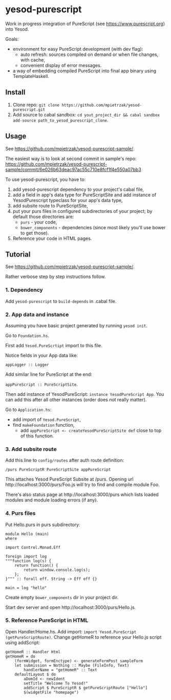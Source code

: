 
# yesod-purescript

Work in progress integration of PureScript (see https://www.purescript.org) into Yesod.


Goals:

- environment for easy PureScript development (with dev flag):
  - auto refresh: sources compiled on demand or when file changes, with cache,
  - convenient display of error messages.
- a way of embedding compiled PureScript into final app binary using
  TemplateHaskell.



## Install

1. Clone repo: `git clone https://github.com/mpietrzak/yesod-purescript.git`
2. Add source to cabal sandbox: `cd yout_project_dir && cabal sandbox add-source path_to_yesod_purescript_clone`.


## Usage

See https://github.com/mpietrzak/yesod-purescript-sample/.

The easiest way is to look at second commit in sample's repo:
https://github.com/mpietrzak/yesod-purescript-sample/commit/6e026b63deac97ac55c710e8fcf1f4e550a07bb3

To use yesod-purescript, you have to:

1. add yesod-purescript dependency to your project's cabal file,
2. add a field in app's data type for PureScriptSite and add instance of
   YesodPurescript typeclass for your app's data type,
3. add subsite route to PureScriptSite,
4. put your purs files in configured subdirectories of your project;
   by default those directories are:
   - `purs` - your code,
   - `bower_components` - dependencies (since most likely you'll use bower to get those).
5. Reference your code in HTML pages.


## Tutorial

See https://github.com/mpietrzak/yesod-purescript-sample/.

Rather verbose step by step instructions follow.


### 1. Dependency

Add `yesod-purescript` to `build-depends` in .cabal file.


### 2. App data and instance

Assuming you have basic project generated by running `yesod init`.

Go to `Foundation.hs`.

First add `Yesod.PureScrtipt` import to this file.

Notice fields in your App data like:

`appLogger :: Logger`

Add similar line for PureScript at the end:

`appPureScript :: PureScriptSite`.

Then add instance of YesodPureScript: `instance YesodPureScript App`.
You can add this after all other instances (order does not really matter).

Go to `Application.hs`:

- add import of `Yesod.PureScript`,
- find `makeFoundation` function,
  - add `appPureScript <- createYesodPureScriptSite def` close to top of this function.


### 3. Add subsite route

Add this line to `config/routes` after auth route definition:

`/purs PureScriptR PureScriptSite appPureScript`

This attaches Yesod PureScript Subsite at /purs.
Opening url http://localhost:3000/purs/Foo.js will try to
find and compile module Foo.

There's also status page at http://localhost:3000/purs which lists
loaded modules and module loading errors (if any).


### 4. Purs files

Put Hello.purs in purs subdirectory:

    module Hello (main)
    where

    import Control.Monad.Eff

    foreign import log
    """function log(s) {
        return function() {
            return window.console.log(s);
        };
    }""" :: forall eff. String -> Eff eff {}

    main = log "hello"

Create empty `bower_components` dir in your project dir.

Start dev server and open http://localhost:3000/purs/Hello.js.


### 5. Reference PureScript in HTML

Open Handler/Home.hs.
Add import: `import Yesod.PureScript (getPureScriptRoute)`.
Change getHomeR to reference your Hello.js script using addScript:

    getHomeR :: Handler Html
    getHomeR = do
        (formWidget, formEnctype) <- generateFormPost sampleForm
        let submission = Nothing :: Maybe (FileInfo, Text)
            handlerName = "getHomeR" :: Text
        defaultLayout $ do
            aDomId <- newIdent
            setTitle "Welcome To Yesod!"
            addScript $ PureScriptR $ getPureScriptRoute ["Hello"]
            $(widgetFile "homepage")


